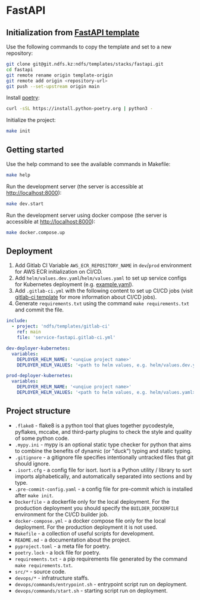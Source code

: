 # FastAPI

## Initialization from [FastAPI template](https://git.ndfs.kz/ndfs/templates/stacks/fastapi)

Use the following commands to copy the template and set to a new repository:

```bash
git clone git@git.ndfs.kz:ndfs/templates/stacks/fastapi.git
cd fastapi
git remote rename origin template-origin
git remote add origin <repository-url>
git push --set-upstream origin main
```

Install [poetry](https://python-poetry.org/docs/):

```bash
curl -sSL https://install.python-poetry.org | python3 -
```

Initialize the project:

```bash
make init
```

## Getting started

Use the help command to see the available commands in Makefile:
```bash
make help
```

Run the development server (the server is accessible at [http://localhost:8000](http://localhost:8000)):
```bash
make dev.start
```

Run the development server using docker compose (the server is accessible at [http://localhost:8000](http://localhost:8000)):
```bash
make docker.compose.up
```

## Deployment

1. Add Gitlab CI Variable `AWS_ECR_REPOSITORY_NAME` in `dev`/`prod` environment for AWS ECR initialization on CI/CD.
2. Add `helm/values.dev.yaml`/`helm/values.yaml` to set up service configs for Kubernetes deployment (e.g. [example.yaml](https://git.ndfs.kz/ndfs/infra/tools/deployers/kubernetes-deployer/-/blob/main/deployer/helm/values/example.yaml)). 
3. Add `.gitlab-ci.yml` with the following content to set up CI/CD jobs (visit [gitlab-ci template](https://git.ndfs.kz/ndfs/templates/gitlab-ci/-/blob/main/service-fastapi.gitlab-ci.yml) for more information about CI/CD jobs).
4. Generate `requirements.txt` using the command `make requirements.txt` and commit the file.
```yaml
include:
  - project: 'ndfs/templates/gitlab-ci'
    ref: main
    file: 'service-fastapi.gitlab-ci.yml'

dev-deployer-kubernetes:
  variables:
    DEPLOYER_HELM_NAME: '<unqiue project name>'
    DEPLOYER_HELM_VALUES: '<path to helm values, e.g. helm/values.dev.yaml>'

prod-deployer-kubernetes:
  variables:
    DEPLOYER_HELM_NAME: '<unqiue project name>'
    DEPLOYER_HELM_VALUES: '<path to helm values, e.g. helm/values.yaml>'
```

## Project structure

- `.flake8` - flake8 is a python tool that glues together pycodestyle, pyflakes, mccabe, and third-party plugins to check the style and quality of some python code.
- `.mypy.ini` - mypy is an optional static type checker for python that aims to combine the benefits of dynamic (or "duck") typing and static typing.
- `.gitignore` - a gitignore file specifies intentionally untracked files that git should ignore.
- `.isort.cfg` - a config file for isort. Isort is a Python utility / library to sort imports alphabetically, and automatically separated into sections and by type.
- `.pre-commit-config.yaml` - a config file for pre-commit which is installed after `make init`.
- `Dockerfile` - a dockerfile only for the local deployment. For the production deployment you should specify the `BUILDER_DOCKERFILE` environment for the CI/CD builder job.
- `docker-compose.yml` - a docker compose file only for the local deployment. For the production deployment it is not used.
- `Makefile` - a collection of useful scripts for development.
- `README.md` - a documentation about the project.
- `pyproject.toml` - a meta file for poetry.
- `poetry.lock` - a lock file for poetry.
- `requirements.txt` - a pip requirements file generated by the command `make requirements.txt`.
- `src/*` - source code.
- `devops/*` - infratructure staffs.
- `devops/commands/entrypoint.sh` - entrypoint script run on deployment.
- `devops/commands/start.sh` - starting script run on deployment.
